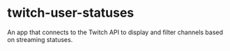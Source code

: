 # twitch-user-statuses
An app that connects to the Twitch API to display and filter channels based on streaming statuses.
